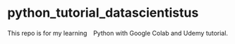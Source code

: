 # python_tutorial_datascientistus
This repo is for my learning　Python with Google Colab and Udemy tutorial.
